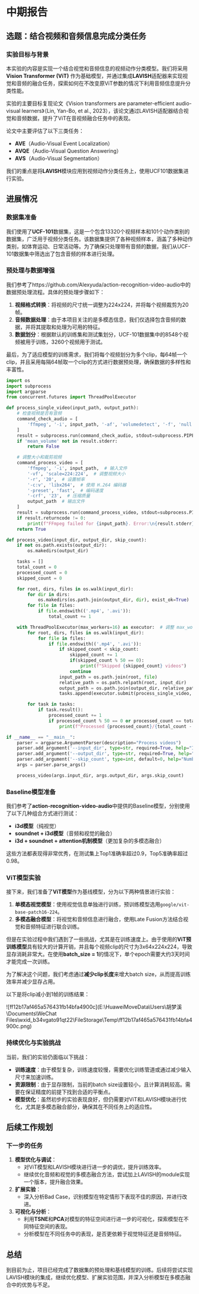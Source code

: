 # 中期报告

## 选题：结合视频和音频信息完成分类任务

### 实验目标与背景

本实验的内容是实现一个结合视觉和音频信息的视频动作分类模型。我们将采用**Vision Transformer (ViT)** 作为基础模型，并通过集成**LAVISH**适配器来实现视觉和音频的融合任务，探索如何在不改变原ViT参数的情况下利用音频信息提升分类性能。

实验的主要目标复现论文《Vision transformers are parameter-efficient audio-visual learners》（Lin, Yan-Bo, et al., 2023），该论文通过LAVISH适配器结合视觉和音频数据，提升了ViT在音视频融合任务中的表现。

论文中主要评估了以下三类任务：

- **AVE**（Audio-Visual Event Localization）
- **AVQE**（Audio-Visual Question Answering）
- **AVS**（Audio-Visual Segmentation）

我们的重点是将**LAVISH**模块应用到视频动作分类任务上，使用UCF101数据集进行实验。

## 进展情况

### 数据集准备

我们使用了**UCF-101**数据集，这是一个包含13320个视频样本和101个动作类别的数据集，广泛用于视频分类任务。该数据集提供了各种视频样本，涵盖了多种动作类别，如体育运动、日常活动等。为了确保只处理带有音频的数据，我们从UCF-101数据集中筛选出了包含音频的样本进行处理。

### 预处理与数据增强

我们参考了https://github.com/Alexyuda/action-recognition-video-audio中的数据预处理流程。具体的预处理步骤如下：

1. **视频格式转换**：将视频的尺寸统一调整为224x224，并将每个视频裁剪为20帧。
2. **音频数据处理**：由于本项目关注的是多模态信息，我们仅选择包含音频的数据，并将其提取和处理为可用的特征。
3. **数据划分**：根据默认的训练集和测试集划分，UCF-101数据集中的8548个视频被用于训练，3260个视频用于测试。

最后，为了适应模型的训练需求，我们将每个视频划分为多个clip，每64帧一个clip，并且采用每隔64帧取一个clip的方式进行数据预处理，确保数据的多样性和丰富性。

```python
import os
import subprocess
import argparse
from concurrent.futures import ThreadPoolExecutor

def process_single_video(input_path, output_path):
    # 检查视频是否有音频
    command_check_audio = [
        'ffmpeg', '-i', input_path, '-af', 'volumedetect', '-f', 'null', 'NUL'
    ]
    result = subprocess.run(command_check_audio, stdout=subprocess.PIPE, stderr=subprocess.PIPE, text=True)
    if 'mean_volume' not in result.stderr:
        return False

    # 调整大小和裁剪视频
    command_process_video = [
        'ffmpeg', '-i', input_path,  # 输入文件
        '-vf', 'scale=224:224',  # 调整视频大小
        '-r', '20',  # 设置帧率
        '-c:v', 'libx264',  # 使用 H.264 编码器
        '-preset', 'fast',  # 编码速度
        '-crf', '23',  # 压缩质量
        output_path  # 输出文件
    ]
    result = subprocess.run(command_process_video, stdout=subprocess.PIPE, stderr=subprocess.PIPE)
    if result.returncode != 0:
        print(f"FFmpeg failed for {input_path}. Error:\n{result.stderr}")
    return True

def process_video(input_dir, output_dir, skip_count):
    if not os.path.exists(output_dir):
        os.makedirs(output_dir)

    tasks = []
    total_count = 0
    processed_count = 0
    skipped_count = 0

    for root, dirs, files in os.walk(input_dir):
        for dir in dirs:
            os.makedirs(os.path.join(output_dir, dir), exist_ok=True)
        for file in files:
            if file.endswith(('.mp4', '.avi')):
                total_count += 1

    with ThreadPoolExecutor(max_workers=16) as executor:  # 调整 max_workers 以适应计算机性能
        for root, dirs, files in os.walk(input_dir):
            for file in files:
                if file.endswith(('.mp4', '.avi')):
                    if skipped_count < skip_count:
                        skipped_count += 1
                        if(skipped_count % 50 == 0):
                            print(f"Skipped {skipped_count} videos")
                        continue
                    input_path = os.path.join(root, file)
                    relative_path = os.path.relpath(root, input_dir)
                    output_path = os.path.join(output_dir, relative_path, file)
                    tasks.append(executor.submit(process_single_video, input_path, output_path))

        for task in tasks:
            if task.result():
                processed_count += 1
                if processed_count % 50 == 0 or processed_count == total_count - skip_count:
                    print(f"Processed {processed_count}/{total_count - skip_count} videos")

if __name__ == "__main__":
    parser = argparse.ArgumentParser(description="Process videos")
    parser.add_argument('--input_dir', type=str, required=True, help="Input directory containing videos")
    parser.add_argument('--output_dir', type=str, required=True, help="Output directory for processed videos")
    parser.add_argument('--skip_count', type=int, default=0, help="Number of videos to skip")
    args = parser.parse_args()

    process_video(args.input_dir, args.output_dir, args.skip_count)
```



### Baseline模型准备

我们参考了**action-recognition-video-audio**中提供的Baseline模型，分别使用了以下几种组合方式进行测试：

- **i3d模型**（纯视觉）
- **soundnet + i3d模型**（音频和视觉的融合）
- **i3d + soundnet + attention机制模型**（更加复杂的多模态融合）

这些方法都表现得非常优秀，在测试集上Top1准确率超过0.9，Top5准确率超过0.98。

### ViT模型实验

接下来，我们准备了**ViT模型**作为基线模型，分为以下两种情景进行实验：

1. **单模态视觉模型**：使用视觉信息单独进行训练，预训练模型选用`google/vit-base-patch16-224`。
2. **多模态融合模型**：将视觉和音频信息进行融合，使用Late Fusion方法结合视觉和音频特征进行联合训练。

但是在实验过程中我们遇到了一些挑战，尤其是在训练速度上。由于使用的**ViT预训练模型**具有较大的计算开销，并且每个视频clip的尺寸为3x64x224x224，导致显存消耗非常大。在使用**batch_size = 1**的情况下，单个epoch需要大约3天时间才能完成一次训练。

为了解决这个问题，我们考虑通过**减少clip长度**来增大batch size，从而提高训练效率并减少显存占用。

以下是将clip减小到1帧的训练结果：

![ff12b17af465a576431fb14bfa4900c](E:\HuaweiMoveData\Users\胡梦溪\Documents\WeChat Files\wxid_b34vgato91qt22\FileStorage\Temp\ff12b17af465a576431fb14bfa4900c.png)

### 持续优化与实验挑战

当前，我们的实验仍面临以下挑战：

- **训练速度**：由于模型复杂，训练速度较慢，需要优化训练管道或通过减少输入尺寸来加速训练。
- **资源限制**：由于显存限制，当前的batch size设置较小，且计算消耗较高。需要在保证精度的前提下找到合适的平衡点。
- **模型优化**：虽然初步的实验表现良好，但仍需要对ViT和LAVISH模块进行优化，尤其是多模态融合部分，确保其在不同任务上的适应性。

## 后续工作规划

### 下一步的任务

1. **模型优化与调试**：
   - 对ViT模型和LAVISH模块进行进一步的调优，提升训练效率。
   - 继续优化音频和视觉的多模态融合方法，尝试加上LAVISH的module实现一个版本，提升融合效果。
2. **扩展实验**：
   - 深入分析Bad Case，识别模型在特定情形下表现不佳的原因，并进行改进。
3. **可视化与分析**：
   - 利用**TSNE**和**PCA**对模型的特征空间进行进一步的可视化，探索模型在不同特征空间的表现。
   - 分析模型在不同任务中的表现，是否更依赖于视觉特征还是音频特征。

## 总结

到目前为止，项目已经完成了数据集的预处理和基线模型的训练。后续将尝试实现LAVISH模块的集成，继续优化模型、扩展实验范围，并深入分析模型在多模态融合中的优势与不足。

